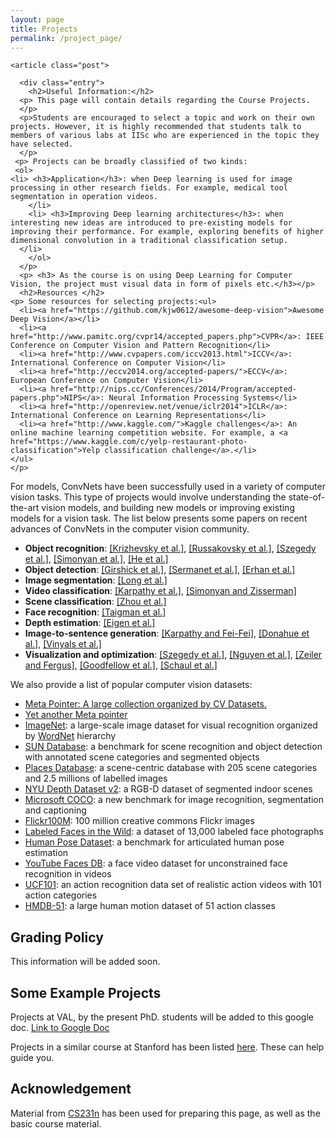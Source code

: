 ```yaml
---
layout: page
title: Projects
permalink: /project_page/
---
```




<div class="posts">

    <article class="post">

      <div class="entry">
        <h2>Useful Information:</h2>
      <p> This page will contain details regarding the Course Projects.
      </p>
      <p>Students are encouraged to select a topic and work on their own projects. However, it is highly recommended that students talk to members of various labs at IISc who are experienced in the topic they have selected.
      </p>
     <p> Projects can be broadly classified of two kinds:
     <ol>
	<li> <h3>Application</h3>: when Deep learning is used for image processing in other research fields. For example, medical tool segmentation in operation videos.
        </li>
        <li> <h3>Improving Deep learning architectures</h3>: when interesting new ideas are introduced to pre-existing models for improving their performance. For example, exploring benefits of higher dimensional convolution in a traditional classification setup.
      </li>
        </ol>
      </p>
      <p> <h3> As the course is on using Deep Learning for Computer Vision, the project must visual data in form of pixels etc.</h3></p>
      <h2>Resources </h2>
	<p> Some resources for selecting projects:<ul>
      <li><a href="https://github.com/kjw0612/awesome-deep-vision">Awesome Deep Vision</a></li>
      <li><a href="http://www.pamitc.org/cvpr14/accepted_papers.php">CVPR</a>: IEEE Conference on Computer Vision and Pattern Recognition</li>
      <li><a href="http://www.cvpapers.com/iccv2013.html">ICCV</a>: International Conference on Computer Vision</li>
      <li><a href="http://eccv2014.org/accepted-papers/">ECCV</a>: European Conference on Computer Vision</li>
      <li><a href="http://nips.cc/Conferences/2014/Program/accepted-papers.php">NIPS</a>: Neural Information Processing Systems</li>
      <li><a href="http://openreview.net/venue/iclr2014">ICLR</a>: International Conference on Learning Representations</li>
      <li><a href="http://www.kaggle.com/">Kaggle challenges</a>: An online machine learning competition website. For example, a <a href="https://www.kaggle.com/c/yelp-restaurant-photo-classification">Yelp classification challenge</a>.</li>
    </ul>
	</p>
<p>
For models, ConvNets have been successfully used in a variety of computer vision tasks. This type of projects would involve understanding the state-of-the-art vision models, and building new models or improving existing models for a vision task. The list below presents some papers on recent advances of ConvNets in the computer vision community.
</p>
<ul>
      <li><strong>Object recognition</strong>: <a href="http://www.cs.toronto.edu/~fritz/absps/imagenet.pdf">[Krizhevsky et al.]</a>, <a href="http://arxiv.org/abs/1409.0575">[Russakovsky et al.]</a>, <a href="http://arxiv.org/abs/1409.4842">[Szegedy et al.]</a>, <a href="http://arxiv.org/abs/1409.1556">[Simonyan et al.]</a>, <a href="http://arxiv.org/abs/1406.4729">[He et al.]</a></li>
      <li><strong>Object detection</strong>: <a href="http://arxiv.org/abs/1311.2524">[Girshick et al.]</a>, <a href="http://arxiv.org/abs/1312.6229">[Sermanet et al.]</a>, <a href="http://arxiv.org/abs/1312.2249">[Erhan et al.]</a></li>
      <li><strong>Image segmentation</strong>: <a href="http://arxiv.org/abs/1411.4038">[Long et al.]</a></li>
      <li><strong>Video classification</strong>: <a href="http://cs.stanford.edu/people/karpathy/deepvideo/">[Karpathy et al.]</a>, <a href="http://arxiv.org/abs/1406.2199">[Simonyan and Zisserman]</a></li>
      <li><strong>Scene classification</strong>: <a href="http://places.csail.mit.edu/">[Zhou et al.]</a></li>
      <li><strong>Face recognition</strong>: <a href="http://www.cv-foundation.org/openaccess/content_cvpr_2014/papers/Taigman_DeepFace_Closing_the_2014_CVPR_paper.pdf">[Taigman et al.]</a></li>
      <li><strong>Depth estimation</strong>: <a href="http://www.cs.nyu.edu/~deigen/depth/">[Eigen et al.]</a></li>
      <li><strong>Image-to-sentence generation</strong>: <a href="http://cs.stanford.edu/people/karpathy/deepimagesent/">[Karpathy and Fei-Fei]</a>, <a href="http://arxiv.org/abs/1411.4389">[Donahue et al.]</a>, <a href="http://arxiv.org/abs/1411.4555">[Vinyals et al.]</a></li>
      <li><strong>Visualization and optimization</strong>: <a href="http://arxiv.org/pdf/1312.6199v4.pdf">[Szegedy et al.]</a>, <a href="http://arxiv.org/abs/1412.1897">[Nguyen et al.]</a>, <a href="http://arxiv.org/abs/1311.2901">[Zeiler and Fergus]</a>, <a href="http://arxiv.org/abs/1412.6572">[Goodfellow et al.]</a>, <a href="http://arxiv.org/abs/1312.6055">[Schaul et al.]</a></li>
    </ul></p>
<p>
We also provide a list of popular computer vision datasets:
<ul>
        <li><a href="http://www.cvpapers.com/datasets.html">Meta Pointer: A large collection organized by CV Datasets.</a></li>
        <li><a href="http://riemenschneider.hayko.at/vision/dataset/">Yet another Meta pointer</a></li>
        <li><a href="http://http://image-net.org/">ImageNet</a>: a large-scale image dataset for visual recognition organized by <a href="http://wordnet.princeton.edu/">WordNet</a> hierarchy</li>
        <li><a href="http://groups.csail.mit.edu/vision/SUN/">SUN Database</a>: a benchmark for scene recognition and object detection with annotated scene categories and segmented objects</li>
        <li><a href="http://places.csail.mit.edu/">Places Database</a>: a scene-centric database with 205 scene categories and 2.5 millions of labelled images</li>
        <li><a href="http://cs.nyu.edu/~silberman/datasets/nyu_depth_v2.html">NYU Depth Dataset v2</a>: a RGB-D dataset of segmented indoor scenes</li>
        <li><a href="http://mscoco.org/">Microsoft COCO</a>: a new benchmark for image recognition, segmentation and captioning</li>
        <li><a href="http://yahoolabs.tumblr.com/post/89783581601/one-hundred-million-creative-commons-flickr-images">Flickr100M</a>: 100 million creative commons Flickr images</li>
        <li><a href="http://vis-www.cs.umass.edu/lfw/">Labeled Faces in the Wild</a>: a dataset of 13,000 labeled face photographs</li>
        <li><a href="http://human-pose.mpi-inf.mpg.de/">Human Pose Dataset</a>: a benchmark for articulated human pose estimation</li>
        <li><a href="http://www.cs.tau.ac.il/~wolf/ytfaces/">YouTube Faces DB</a>: a face video dataset for unconstrained face recognition in videos</li>
        <li><a href="http://crcv.ucf.edu/data/UCF101.php">UCF101</a>: an action recognition data set of realistic action videos with 101 action categories</li>
        <li><a href="http://serre-lab.clps.brown.edu/resource/hmdb-a-large-human-motion-database/">HMDB-51</a>: a large human motion dataset of 51 action classes</li>
      </ul>
</p>
<h2>Grading Policy</h2>
<p> This information will be added soon. </p>
<h2> Some Example Projects</h2>
<p> Projects at VAL, by the present PhD. students will be added to this google doc. <a href="https://docs.google.com/document/d/1kmjYVqfCSuZbUC35R9PjxqcDh4cBdgOqGBmUbv6IrKE/edit?usp=sharing">Link to Google Doc</a></p>
<p> Projects in a similar course at Stanford has been listed <a href="http://cs231n.stanford.edu/2016/reports.html">here</a>. These can help guide you.
</p>
<h2>Acknowledgement</h2>
<p> Material from <a href="http://cs231n.stanford.edu/">CS231n</a> has been used for preparing this page, as well as the basic course material.</p>

